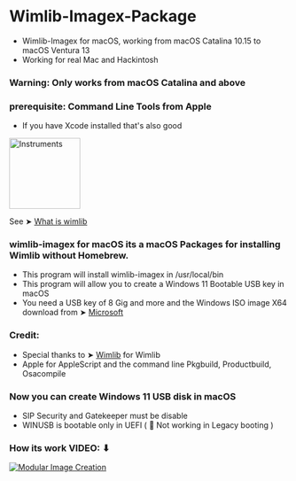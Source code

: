 # Wimlib-Imagex-Package
- Wimlib-Imagex for macOS, working from macOS Catalina 10.15 to macOS Ventura 13
- Working for real Mac and Hackintosh
### Warning: Only works from macOS Catalina and above
### prerequisite: Command Line Tools from Apple
- If you have Xcode installed that's also good

<img width="128" alt="Instruments" src="https://user-images.githubusercontent.com/6248794/210024502-622f67b8-4318-40c2-9748-43ab72e6eea7.png">

See ➤ [What is wimlib](https://github.com/chris1111/Wimlib-Imagex-Package/blob/main/README)

### wimlib-imagex for macOS its a macOS Packages for installing Wimlib without Homebrew.
- This program will install wimlib-imagex in /usr/local/bin
- This program will allow you to create a Windows 11 Bootable USB key in macOS
- You need a USB key of 8 Gig and more and the Windows ISO image X64 download from ➤ [Microsoft](https://www.microsoft.com/en-us/software-download/windows11)

### Credit: 
- Special thanks to ➤ [Wimlib](https://wimlib.net/) for Wimlib
- Apple for AppleScript and the command line Pkgbuild, Productbuild, Osacompile

### Now you can create Windows 11 USB disk in macOS
- SIP Security and Gatekeeper must be disable
- WINUSB is bootable only in UEFI ( 🚫  Not working in Legacy booting )

### How its work VIDEO: ⬇︎

[![Modular Image Creation](https://user-images.githubusercontent.com/6248794/134072536-7c46b8cc-4d8b-42f9-a28a-3c02734f1f5d.png)]()
